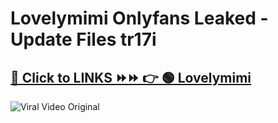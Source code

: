 
 # Lovelymimi Onlyfans Leaked - Update Files tr17i

## <h2><a href="https://clipsfans.com/Lovelymimi&ref=git">🔗 Click to LINKS ⏩⏩ 👉 🟢 Lovelymimi </a></h2>

<a href="https://clipsfans.com/Lovelymimi&ref=git" rel="nofollow" data-target="animated-image.originalLink"><img src="https://i.ibb.co.com/xMMVF88/686577567.gif" alt="Viral Video Original" style="max-width: 100%; display: inline-block;" data-target="animated-image.originalImage"></a>

